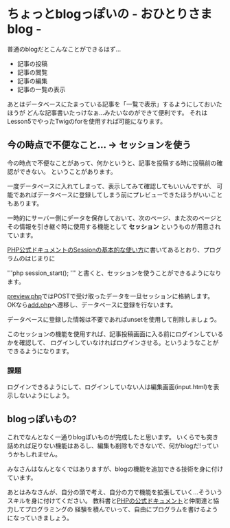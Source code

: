 ちょっとblogっぽいの - おひとりさまblog -
======================================

普通のblogだとこんなことができるはず…

* 記事の投稿
* 記事の閲覧
* 記事の編集
* 記事の一覧の表示

あとはデータベースにたまっている記事を「一覧で表示」するようにしておいたほうが
どんな記事書いたっけなぁ…みたいなのができて便利です。
それはLesson5でやったTwigのforを使用すれば可能になります。

今の時点で不便なこと… → セッションを使う
----------------------------------------

今の時点で不便なことがあって、何かというと、記事を投稿する時に投稿前の確認ができない。
ということがあります。

一度データベースに入れてしまって、表示してみて確認してもいいんですが、
可能であればデータベースに登録してしまう前にプレビューできたほうがいいこともあります。

一時的にサーバー側にデータを保存しておいて、次のページ、また次のページと
その情報を引き継ぐ時に使用する機能として **セッション** というものが用意されています。

[PHP公式ドキュメントのSessionの基本的な使い方](http://php.net/manual/ja/session.examples.basic.php)に書いてあるとおり、プログラムのはじまりに

'''php
session_start();
'''
と書くと、セッションを使うことができるようになります。

[preview.php](preview.php)ではPOSTで受け取ったデータを一旦セッションに格納します。
OKなら[add.php](add.php)へ遷移し、データベースに登録を行ないます。

データベースに登録した情報は不要であればunsetを使用して削除しましょう。

このセッションの機能を使用すれば、記事投稿画面に入る前にログインしているかを確認して、
ログインしていなければログインさせる。というようなことができるようになります。

### 課題

ログインできるようにして、ログインしていない人は編集画面(input.html)を表示しないようにしよう。

blogっぽいもの?
--------------------------

これでなんとなく一通りblogぽいものが完成したと思います。
いくらでも突き詰めれば足りない機能はあるし、編集も削除もできないで、何がblogだ!っていうかもしれません。

みなさんはなんとなくではありますが、blogの機能を追加できる技術を身に付けています。

あとはみなさんが、自分の頭で考え、自分の力で機能を拡張していく…そういうスキルを身に付けてください。
教科書と[PHPの公式ドキュメント](http://php.net/manual/ja/)と仲間達と協力してプログラミングの
経験を積んでいって、自由にプログラムを書けるようになっていきましょう。
